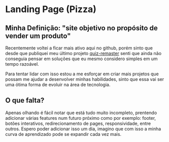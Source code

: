 # Landing Page (Pizza)

## Minha Definição: "site objetivo no propósito de vender um produto"

Recentemente voltei a ficar mais ativo aqui no github, porém sinto que desde que publiquei meu último projeto [quiz-remaster](https://www.github.com/sherlock5063/quiz-remaster/) senti que ainda não conseguia pensar em soluções que eu mesmo considero simples em um tempo razoável.

Para tentar lidar com isso estou a me esforçar em criar mais projetos que possam me ajudar a desenvolver minhas habilidades, sinto que essa vai ser uma ótima forma de evoluir na área de tecnologia.

## O que falta?

Apenas olhando é fácil notar que está tudo muito incompleto, prentendo adicionar várias features num futuro próximo como por exemplo: footer, botões interativos, redirecionamento de pages, responsividade, entre outros.
Espero poder adicionar isso um dia, imagino que com isso a minha curva de aprendizado pode se expandir cada vez mais.